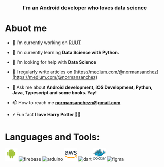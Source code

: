 <h3 align="center">I'm an Android developer who loves data science</h3>

# Abuot me

- 🔭 I’m currently working on [RUUT](https://ruut.mx/)

- 🌱 I’m currently learning **Data Science with Python.**

- 🤝 I’m looking for help with **Data Science**

- 📝 I regularly write articles on [https://medium.com/@normansanchez](https://medium.com/@normansanchez)

- 💬 Ask me about **Android development, iOS Development, Python, Java, Typescript and some books. Yay!**

- 📫 How to reach me **normansanchezn@gmail.com**

- ⚡ Fun fact **I love Harry Potter 🧙‍♂️**

# Languages and Tools:
<p align="left">
    <img src="https://raw.githubusercontent.com/devicons/devicon/master/icons/android/android-original-wordmark.svg"
        alt="android" width="40" height="40" />
    <img src="https://www.vectorlogo.zone/logos/firebase/firebase-icon.svg" alt="firebase" width="40" height="40" />
    <img src="https://cdn.worldvectorlogo.com/logos/arduino-1.svg" alt="arduino" width="40"
        height="40" />
    <img src="https://raw.githubusercontent.com/devicons/devicon/master/icons/amazonwebservices/amazonwebservices-original-wordmark.svg"
        alt="aws" width="40" height="40" />
    <img src="https://www.vectorlogo.zone/logos/dartlang/dartlang-icon.svg" alt="dart" width="40" height="40" /> 
    <img src="https://raw.githubusercontent.com/devicons/devicon/master/icons/docker/docker-original-wordmark.svg"
        alt="docker" width="40" height="40" /> 
    <img src="https://www.vectorlogo.zone/logos/figma/figma-icon.svg" alt="figma" width="40"
        height="40" /> 
</p>
